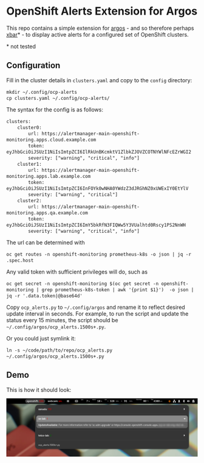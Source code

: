 # OpenShift Alerts Extension for Argos
This repo contains a simple extension for [argos](https://github.com/p-e-w/argos) - and so therefore perhaps [xbar](https://github.com/matryer/xbar)* - to display active alerts for a configured set of OpenShift clusters.

\* not tested

## Configuration
Fill in the cluster details in `clusters.yaml` and copy to the `config` directory:
~~~
mkdir ~/.config/ocp-alerts
cp clusters.yaml ~/.config/ocp-alerts/
~~~

The syntax for the config is as follows:
~~~
clusters:
    cluster0:
        url: https://alertmanager-main-openshift-monitoring.apps.cloud.example.com
        token: eyJhbGciOiJSUzI1NiIsImtpZCI6IlRkUnBKcmktV1ZlbkZJOVZCOTNYWlNFcEZrWGI2
        severity: ["warning", "critical", "info"]
    cluster1:
        url: https://alertmanager-main-openshift-monitoring.apps.lab.example.com
        token: eyJhbGciOiJSUzI1NiIsImtpZCI6InFOYk0wNHA0YWdzZ3dJRGhNZ0xUWExIY0EtYlV
        severity: ["warning", "critical"]
    cluster2:
        url: https://alertmanager-main-openshift-monitoring.apps.qa.example.com
        token: eyJhbGciOiJSUzI1NiIsImtpZCI6ImY5bkRfN3FIQWw5Y3VUalhtd0Rscy1PS2NnWH
        severity: ["warning", "critical", "info"]
~~~

The url can be determined with
~~~
oc get routes -n openshift-monitoring prometheus-k8s -o json | jq -r .spec.host
~~~

Any valid token with sufficient privileges will do, such as
~~~
oc get secret -n openshift-monitoring $(oc get secret -n openshift-monitoring | grep prometheus-k8s-token | awk '{print $1}')  -o json | jq -r '.data.token|@base64d'
~~~

Copy `ocp_alerts.py` to `~/.config/argos` and rename it to reflect desired update interval in seconds. For example, to run the script and update the status every 15 minutes, the script should be `~/.config/argos/ocp_alerts.1500s+.py`.

Or you could just symlink it:
~~~
ln -s ~/code/path/to/repo/ocp_alerts.py ~/.config/argos/ocp_alerts.1500s+.py
~~~
## Demo

This is how it should look:

![screenshot](screenshot.png)


